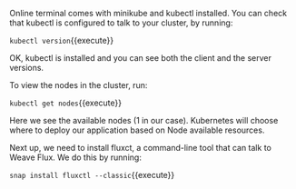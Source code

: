 Online terminal comes with minikube and kubectl installed. You can check that kubectl is configured to talk to your cluster, by running:

`kubectl version`{{execute}}

OK, kubectl is installed and you can see both the client and the server versions.

To view the nodes in the cluster, run:

`kubectl get nodes`{{execute}}

Here we see the available nodes (1 in our case). Kubernetes will choose where to deploy our application based on Node available resources.

Next up, we need to install fluxct, a command-line tool that can talk to Weave Flux. We do this by running:

`snap install fluxctl --classic`{{execute}}